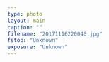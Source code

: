 ```yaml
---
type: photo
layout: main
caption: ""
filename: "20171116220046.jpg"
fstop: "Unknown"
exposure: "Unknown"
---
```


